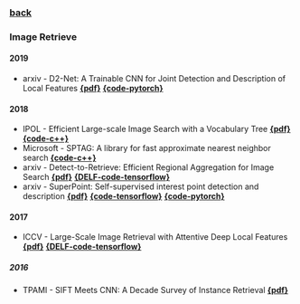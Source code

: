 ### [back](README.md)

### Image Retrieve
#### 2019
- arxiv - D2-Net: A Trainable CNN for Joint Detection and Description of Local Features [**{pdf}**](https://arxiv.org/abs/1905.03561v1) [**{code-pytorch}**](https://github.com/mihaidusmanu/d2-net)

#### 2018
- IPOL - Efficient Large-scale Image Search with a Vocabulary Tree  [**{pdf}**](http://www.ipol.im/pub/art/2018/199/article.pdf)  [**{code-c++}**](https://github.com/fragofer/voctree)
- Microsoft - SPTAG: A library for fast approximate nearest neighbor search [**{code-c++}**](https://github.com/microsoft/SPTAG)
- arxiv - Detect-to-Retrieve: Efficient Regional Aggregation for Image Search [**{pdf}**](https://arxiv.org/abs/1812.01584) [**{DELF-code-tensorflow}**](https://github.com/tensorflow/models/tree/master/research/delf)
- arxiv - SuperPoint: Self-supervised interest point detection and description [**{pdf}**](https://arxiv.org/pdf/1712.07629.pdf) [**{code-tensorflow}**](https://github.com/rpautrat/SuperPoint) [**{code-pytorch}**](https://github.com/MagicLeapResearch/SuperPointPretrainedNetwork) 

#### 2017
- ICCV - Large-Scale Image Retrieval with Attentive Deep Local Features [**{pdf}**](http://openaccess.thecvf.com/content_ICCV_2017/papers/Noh_Large-Scale_Image_Retrieval_ICCV_2017_paper.pdf) [**{DELF-code-tensorflow}**](https://github.com/tensorflow/models/tree/master/research/delf)

##### 2016
- TPAMI - SIFT Meets CNN: A Decade Survey of Instance Retrieval [**{pdf}**](https://arxiv.org/pdf/1608.01807.pdf)
